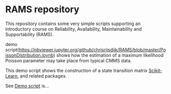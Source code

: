 # RAMS repository

This repository contains some very simple scripts supporting an introductory course on Reliability, Availability, Maintainability and Supportability (RAMS).

demo script(https://nbviewer.jupyter.org/github/chrisrijsdijk/RAMS/blob/master/PoissonDistribution.ipynb) shows how the estimation of a maximum likelihood Poisson parameter may take place from typical CMMS data. 

This demo script shows the construction of a state transition matrix
[Scikit-Learn](http://scikit-learn.org), and related packages.


See [Demo script](https://nbviewer.jupyter.org/github/chrisrijsdijk/RAMS/blob/master/PoissonDistribution.ipynb) is...

